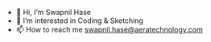 - 👋 Hi, I’m Swapnil Hase
- 👀 I’m interested in Coding & Sketching
- 📫 How to reach me swapnil.hase@aeratechnology.com

<!---
aera-shase/aera-shase is a ✨ special ✨ repository because its `README.md` (this file) appears on your GitHub profile.
You can click the Preview link to take a look at your changes.
--->
